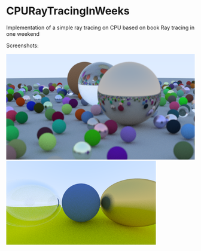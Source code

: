 # CPURayTracingInWeeks
Implementation of a simple ray tracing on CPU based on book Ray tracing in one weekend



Screenshots:

![Sphere scene](./results/materials_metal_nochecking.png)
![Materials](./results/materials.png)
